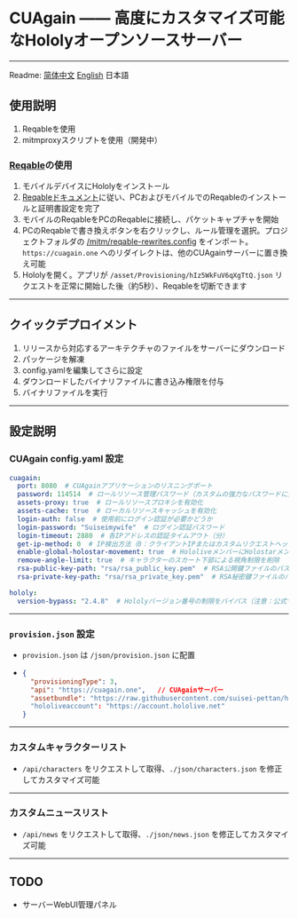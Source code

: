 # CUAgain —— 高度にカスタマイズ可能なHololyオープンソースサーバー

---
Readme: [简体中文](/readme_zh.md)  [English](/readme.md)  日本語
## 使用説明
1. Reqableを使用
2. mitmproxyスクリプトを使用（開発中）

### [Reqable](https://reqable.com)の使用
1. モバイルデバイスにHololyをインストール
2. [Reqableドキュメント](https://reqable.com/docs/getting-started/)に従い、PCおよびモバイルでのReqableのインストールと証明書設定を完了
3. モバイルのReqableをPCのReqableに接続し、パケットキャプチャを開始
4. PCのReqableで書き換えボタンを右クリックし、ルール管理を選択。プロジェクトフォルダの [/mitm/reqable-rewrites.config](/mitm/reqable-rewrites.config) をインポート。`https://cuagain.one` へのリダイレクトは、他のCUAgainサーバーに置き換え可能
5. Hololyを開く。アプリが `/asset/Provisioning/hIz5WkFuV6qXgTtQ.json` リクエストを正常に開始した後（約5秒）、Reqableを切断できます

---
## クイックデプロイメント
1. リリースから対応するアーキテクチャのファイルをサーバーにダウンロード
2. パッケージを解凍
3. config.yamlを編集してさらに設定
4. ダウンロードしたバイナリファイルに書き込み権限を付与
5. バイナリファイルを実行

---
## 設定説明
### CUAgain config.yaml 設定
```yaml
cuagain:
  port: 8080  # CUAgainアプリケーションのリスニングポート
  password: 114514  # ロールリソース管理パスワード（カスタムの強力なパスワードに変更する必要があります）
  assets-proxy: true  # ロールリソースプロキシを有効化
  assets-cache: true  # ローカルリソースキャッシュを有効化
  login-auth: false  # 使用前にログイン認証が必要かどうか
  login-password: "Suiseimywife"  # ログイン認証パスワード
  login-timeout: 2880  # 各IPアドレスの認証タイムアウト（分）
  get-ip-method: 0  # IP検出方法（0：クライアントIPまたはカスタムリクエストヘッダーを使用）
  enable-global-holostar-movement: true  # HololiveメンバーにHolostarメンバーのアクションを許可
  remove-angle-limit: true  # キャラクターのスカート下部による視角制限を削除
  rsa-public-key-path: "rsa/rsa_public_key.pem"  # RSA公開鍵ファイルのパス
  rsa-private-key-path: "rsa/rsa_private_key.pem"  # RSA秘密鍵ファイルのパス

hololy:
  version-bypass: "2.4.8"  # Hololyバージョン番号の制限をバイパス（注意：公式サービス停止後は無効）
```
---
### `provision.json` 設定
- `provision.json` は `/json/provision.json` に配置

- ``````json
  {
    "provisioningType": 3,
    "api": "https://cuagain.one",	// CUAgainサーバー
    "assetbundle": "https://raw.githubusercontent.com/suisei-pettan/hololy-assets/refs/heads/main",	// リソースファイルの場所、サーバーのassets-proxyがtrueの場合はhttps://cuagain.one/assetを入力可能
    "hololiveaccount": "https://account.hololive.net"
  }
  ``````

---
### カスタムキャラクターリスト
- `/api/characters` をリクエストして取得、`./json/characters.json` を修正してカスタマイズ可能
---
### カスタムニュースリスト
- `/api/news` をリクエストして取得、`./json/news.json` を修正してカスタマイズ可能
---

## TODO
- サーバーWebUI管理パネル